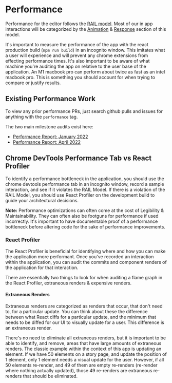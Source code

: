 # Performance

Performance for the editor follows the [RAIL model](https://web.dev/rail/). Most of our in app interactions will be categorized by the [Animation](https://web.dev/rail/#animation:-produce-a-frame-in-10-ms) & [Response](https://web.dev/rail/#response:-process-events-in-under-50ms) section of this model. 

It's important to measure the performance of the app with the react production build (`npm run build`) in an incognito window. This imitates what a user will experience and will prevent any chrome extensions from effecting performance times. It's also important to be aware of what machine you're auditing the app on relative to the user base of the application. An M1 macbook pro can perform about twice as fast as an intel macbook pro. This is something you should account for when trying to compare or justify results.

## Existing Performance Work

To view any prior performance PRs, just search github pulls and issues for anything with the `performance` tag.

The two main milestone audits exist here:
- [Performance Report: January 2022 ](https://github.com/GoogleForCreators/web-stories-wp/issues/10158)
- [Performance Report: April 2022](https://github.com/GoogleForCreators/web-stories-wp/issues/11263)

## Chrome DevTools Performance Tab vs React Profiler

To identify a performance bottleneck in the application, you should use the chrome devtools performance tab in an incognito window, record a sample interaction, and see if it violates the RAIL Model. If there is a violation of the RAIL Model, you should use React Profiler on the development build to guide your architectural decisions.

**Note:** Performance optimizations can often come at the cost of Legibility & Maintainability. They can often also be footguns for performance if used incorrectly. It's important to have documentable proof of a performance bottleneck before altering code for the sake of performance improvements.

### React Profiler

The React Profiler is beneficial for identifying where and how you can make the application more performant. Once you've recorded an interaction within the application, you can audit the commits and component renders of the application for that interaction.

There are essentially two things to look for when auditing a flame graph in the React Profiler, extraneous renders & expensive renders.

#### Extraneous Renders

Extraneous renders are categorized as renders that occur, that don't need to, for a particular update. You can think about these the difference between what React diffs for a particular update, and the minimum that needs to be diffed for our UI to visually update for a user. This difference is an extraneous render.

There's no need to eliminate all extraneous renders, but it is important to be able to identify, and remove, areas that have large amounts of extraneous renders. The classic example within the context of this app is updating an element. If we have 50 elements on a story page, and update the position of 1 element, only 1 element needs a visual update for the user. However, if all 50 elements re-render, and 49 of them are empty re-renders (re-render where nothing actually updated), those 49 re-renders are extraneous re-renders that should be eliminated.

